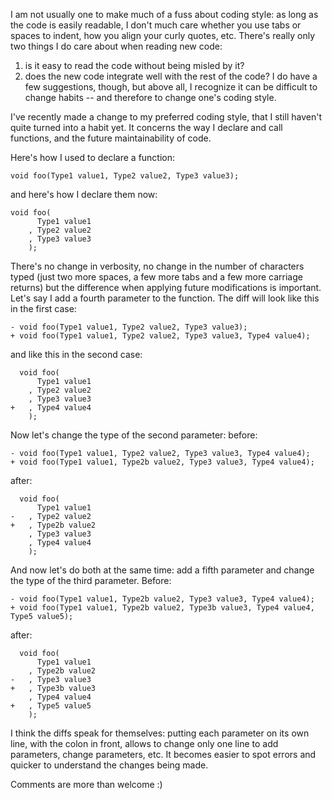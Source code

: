 I am not usually one to make much of a fuss about coding style: as long as the code is easily readable, I don't much care whether you use tabs or spaces to indent, how you align your curly quotes, etc. There's really only two things I do care about when reading new code:

1. is it easy to read the code without being misled by it?
2. does the new code integrate well with the rest of the code?
   I do have a few suggestions, though, but above all, I recognize it can be difficult to change habits -- and therefore to change one's coding style.

<!--more-->

I've recently made a change to my preferred coding style, that I still haven't quite turned into a habit yet. It concerns the way I declare and call functions, and the future maintainability of code.

Here's how I used to declare a function:

    void foo(Type1 value1, Type2 value2, Type3 value3);

and here's how I declare them now:

    void foo(
    	  Type1 value1
    	, Type2 value2
    	, Type3 value3
    	);

There's no change in verbosity, no change in the number of characters typed (just two more spaces, a few more tabs and a few more carriage returns) but the difference when applying future modifications is important. Let's say I add a fourth parameter to the function. The diff will look like this in the first case:

    - void foo(Type1 value1, Type2 value2, Type3 value3);
    + void foo(Type1 value1, Type2 value2, Type3 value3, Type4 value4);

and like this in the second case:

      void foo(
      	  Type1 value1
      	, Type2 value2
      	, Type3 value3
    + 	, Type4 value4
      	);

Now let's change the type of the second parameter: before:

    - void foo(Type1 value1, Type2 value2, Type3 value3, Type4 value4);
    + void foo(Type1 value1, Type2b value2, Type3 value3, Type4 value4);

after:

      void foo(
      	  Type1 value1
    - 	, Type2 value2
    + 	, Type2b value2
      	, Type3 value3
      	, Type4 value4
      	);

And now let's do both at the same time: add a fifth parameter and change the type of the third parameter. Before:

    - void foo(Type1 value1, Type2b value2, Type3 value3, Type4 value4);
    + void foo(Type1 value1, Type2b value2, Type3b value3, Type4 value4, Type5 value5);

after:

      void foo(
      	  Type1 value1
      	, Type2b value2
    - 	, Type3 value3
    + 	, Type3b value3
      	, Type4 value4
    + 	, Type5 value5
      	);

I think the diffs speak for themselves: putting each parameter on its own line, with the colon in front, allows to change only one line to add parameters, change parameters, etc. It becomes easier to spot errors and quicker to understand the changes being made.

Comments are more than welcome :)